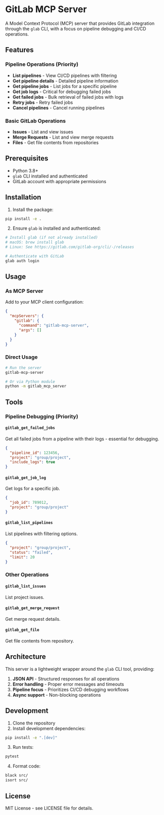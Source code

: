 # GitLab MCP Server

A Model Context Protocol (MCP) server that provides GitLab integration through the `glab` CLI, with a focus on pipeline debugging and CI/CD operations.

## Features

### Pipeline Operations (Priority)
- **List pipelines** - View CI/CD pipelines with filtering
- **Get pipeline details** - Detailed pipeline information
- **Get pipeline jobs** - List jobs for a specific pipeline
- **Get job logs** - Critical for debugging failed jobs
- **Get failed jobs** - Bulk retrieval of failed jobs with logs
- **Retry jobs** - Retry failed jobs
- **Cancel pipelines** - Cancel running pipelines

### Basic GitLab Operations
- **Issues** - List and view issues
- **Merge Requests** - List and view merge requests
- **Files** - Get file contents from repositories

## Prerequisites

- Python 3.8+
- `glab` CLI installed and authenticated
- GitLab account with appropriate permissions

## Installation

1. Install the package:
```bash
pip install -e .
```

2. Ensure `glab` is installed and authenticated:
```bash
# Install glab (if not already installed)
# macOS: brew install glab
# Linux: See https://gitlab.com/gitlab-org/cli/-/releases

# Authenticate with GitLab
glab auth login
```

## Usage

### As MCP Server
Add to your MCP client configuration:

```json
{
  "mcpServers": {
    "gitlab": {
      "command": "gitlab-mcp-server",
      "args": []
    }
  }
}
```

### Direct Usage
```bash
# Run the server
gitlab-mcp-server

# Or via Python module
python -m gitlab_mcp_server
```

## Tools

### Pipeline Debugging (Priority)

#### `gitlab_get_failed_jobs`
Get all failed jobs from a pipeline with their logs - essential for debugging.

```json
{
  "pipeline_id": 123456,
  "project": "group/project",
  "include_logs": true
}
```

#### `gitlab_get_job_log`
Get logs for a specific job.

```json
{
  "job_id": 789012,
  "project": "group/project"
}
```

#### `gitlab_list_pipelines`
List pipelines with filtering options.

```json
{
  "project": "group/project",
  "status": "failed",
  "limit": 20
}
```

### Other Operations

#### `gitlab_list_issues`
List project issues.

#### `gitlab_get_merge_request`
Get merge request details.

#### `gitlab_get_file`
Get file contents from repository.

## Architecture

This server is a lightweight wrapper around the `glab` CLI tool, providing:

1. **JSON API** - Structured responses for all operations
2. **Error handling** - Proper error messages and timeouts
3. **Pipeline focus** - Prioritizes CI/CD debugging workflows
4. **Async support** - Non-blocking operations

## Development

1. Clone the repository
2. Install development dependencies:
```bash
pip install -e ".[dev]"
```

3. Run tests:
```bash
pytest
```

4. Format code:
```bash
black src/
isort src/
```

## License

MIT License - see LICENSE file for details.